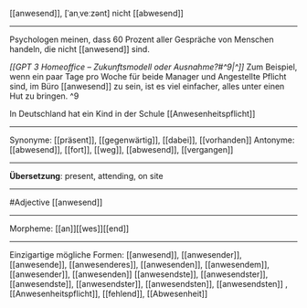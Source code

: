 [[anwesend]], [ˈanˌveːzənt]
nicht [[abwesend]]

---
Psychologen meinen, dass 60 Prozent aller Gespräche von Menschen handeln, die nicht [[anwesend]] sind. 

*[[GPT 3 Homeoffice – Zukunftsmodell oder Ausnahme?#^9|^]]* Zum Beispiel, wenn ein paar Tage pro Woche für beide Manager und Angestellte Pflicht sind, im Büro [[anwesend]] zu sein, ist es viel einfacher, alles unter einen Hut zu bringen. ^9


In Deutschland hat ein Kind in der Schule [[Anwesenheitspflicht]]

---
Synonyme: [[präsent]], [[gegenwärtig]], [[dabei]], [[vorhanden]]
Antonyme: [[abwesend]], [[fort]], [[weg]], [[abwesend]], [[vergangen]]

---
**Übersetzung**:
present, attending, on site

---
#Adjective [[anwesend]]

---
Morpheme:
[[an]][[wes]][[end]]

---


Einzigartige mögliche Formen: 
[[anwesend]], [[anwesender]], [[anwesende]], [[anwesenderes]], [[anwesenden]], [[anwesendem]], [[anwesender]], [[anwesenden]]
[[anwesendste]], [[anwesendster]], [[anwesendste]], [[anwesendster]], [[anwesendsten]], [[anwesendsten]]
, [[Anwesenheitspflicht]], [[fehlend]], [[Abwesenheit]]